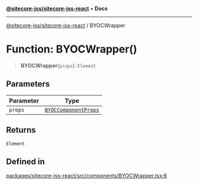 [**@sitecore-jss/sitecore-jss-react**](../README.md) • **Docs**

***

[@sitecore-jss/sitecore-jss-react](../README.md) / BYOCWrapper

# Function: BYOCWrapper()

> **BYOCWrapper**(`props`): `Element`

## Parameters

| Parameter | Type |
| ------ | ------ |
| `props` | [`BYOCComponentProps`](../type-aliases/BYOCComponentProps.md) |

## Returns

`Element`

## Defined in

[packages/sitecore-jss-react/src/components/BYOCWrapper.tsx:6](https://github.com/Sitecore/jss/blob/79b72df335ab50517e6c3357c25dd7db1965274d/packages/sitecore-jss-react/src/components/BYOCWrapper.tsx#L6)

